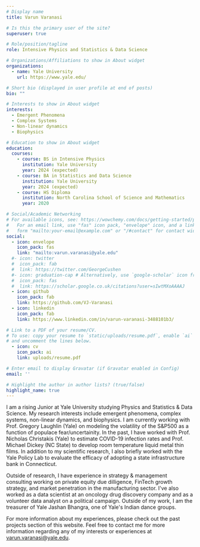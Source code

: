 ```yaml
---
# Display name
title: Varun Varanasi

# Is this the primary user of the site?
superuser: true

# Role/position/tagline
role: Intensive Physics and Statistics & Data Science

# Organizations/Affiliations to show in About widget
organizations:
  - name: Yale University
    url: https://www.yale.edu/

# Short bio (displayed in user profile at end of posts)
bio: ""

# Interests to show in About widget
interests:
  - Emergent Phenomena
  - Complex Systems
  - Non-linear dynamics
  - Biophysics

# Education to show in About widget
education:
  courses:
    - course: BS in Intensive Physics
      institution: Yale University
      year: 2024 (expected)
    - course: BA in Statistics and Data Science
      institution: Yale University
      year: 2024 (expected)
    - course: HS Diploma
      institution: North Carolina School of Science and Mathematics
      year: 2020

# Social/Academic Networking
# For available icons, see: https://wowchemy.com/docs/getting-started/page-builder/#icons
#   For an email link, use "fas" icon pack, "envelope" icon, and a link in the
#   form "mailto:your-email@example.com" or "/#contact" for contact widget.
social:
  - icon: envelope
    icon_pack: fas
    link: "mailto:varun.varanasi@yale.edu"
  #- icon: twitter
  #  icon_pack: fab
  #  link: https://twitter.com/GeorgeCushen
  #- icon: graduation-cap # Alternatively, use `google-scholar` icon from `ai` icon pack
  #  icon_pack: fas
  #  link: https://scholar.google.co.uk/citations?user=sIwtMXoAAAAJ
  - icon: github
    icon_pack: fab
    link: https://github.com/VJ-Varanasi
  - icon: linkedin
    icon_pack: fab
    link: https://www.linkedin.com/in/varun-varanasi-3488101b3/

# Link to a PDF of your resume/CV.
# To use: copy your resume to `static/uploads/resume.pdf`, enable `ai` icons in `params.toml`,
# and uncomment the lines below.
  - icon: cv
    icon_pack: ai
    link: uploads/resume.pdf

# Enter email to display Gravatar (if Gravatar enabled in Config)
email: ''

# Highlight the author in author lists? (true/false)
highlight_name: true
---
```


I am a rising Junior at Yale University studying Physics and Statistics & Data Science. My research interests include emergent phenomena, complex systems, non-linear dynamics, and biophysics. I am currently working with Prof. Gregory Laughlin (Yale) on modeling the volatility of the S&P500 as a function of populace fear/uncertainity. In the past, I have worked with Prof. Nicholas Christakis (Yale) to estimate COVID-19 infection rates and Prof. Michael Dickey (NC State) to develop room temperature liquid metal thin films. In addition to my scientific research, I also briefly worked with the Yale Policy Lab to evaluate the efficacy of adopting a state infrastructure bank in Connecticut. 

Outside of research, I have experience in strategy & management consulting working on private equity due dilligence, FinTech growth strategy, and market penetration in the manufacturing sector. I've also worked as a data scientist at an oncology drug discovery company and as a volunteer data analyst on a political campaign. Outside of my work, I am the treasurer of Yale Jashan Bhangra, one of Yale's Indian dance groups. 

For more information about my experiences, please check out the past projects section of this website. Feel free to contact me for more information regarding any of my interests or experiences at varun.varanasi@yale.edu.


